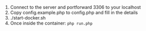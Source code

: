 1. Connect to the server and portforward 3306 to your localhost
2. Copy config.example.php to config.php and fill in the details
3. ./start-docker.sh
4. Once inside the container: `php run.php`
